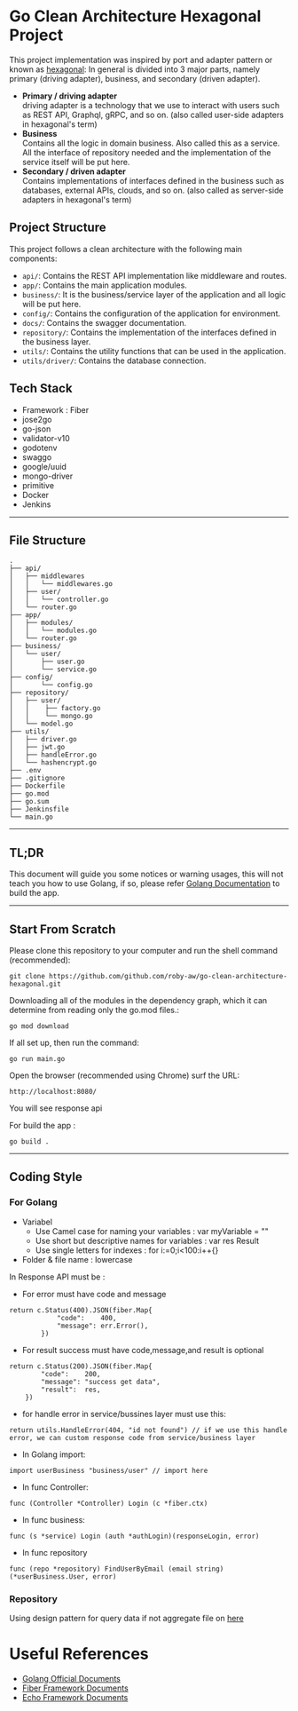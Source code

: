 # Go Clean Architecture Hexagonal Project

This project implementation was inspired by port and adapter pattern or known as [hexagonal](https://content.octo.com/en/hexagonal-architecture-three-principles-and-an-implementation-example):
In general is divided into 3 major parts, namely primary (driving adapter), business, and secondary (driven adapter).
- **Primary / driving adapter**<br/>driving adapter is a technology that we use to interact with users such as REST API, Graphql, gRPC, and so on. (also called user-side adapters in hexagonal's term)
- **Business**<br/>Contains all the logic in domain business. Also called this as a service. All the interface of repository needed and the implementation of the service itself will be put here.
- **Secondary / driven adapter**<br/>Contains implementations of interfaces defined in the business such as databases, external APIs, clouds, and so on. (also called as server-side adapters in hexagonal's term)

## Project Structure

This project follows a clean architecture with the following main components:
- `api/`: Contains the REST API implementation like middleware and routes.
- `app/`: Contains the main application modules.
- `business/`: It is the business/service layer of the application and all logic will be put here.
- `config/`: Contains the configuration of the application for environment.
- `docs/`: Contains the swagger documentation.
- `repository/`: Contains the implementation of the interfaces defined in the business layer.
- `utils/`: Contains the utility functions that can be used in the application.
- `utils/driver/`: Contains the database connection.

## Tech Stack
- Framework : Fiber
- jose2go 
- go-json
- validator-v10
- godotenv
- swaggo
- google/uuid
- mongo-driver
- primitive
- Docker
- Jenkins

---
## File Structure
```
.               
├── api/
│   ├── middlewares           
│   │   └── middlewares.go   
│   ├── user/                
│   │   └── controller.go     
│   └── router.go             
├── app/                     
│   ├── modules/             
│   │   └── modules.go        
│   └── router.go 
├── business/
│   └── user/                
│       ├── user.go          
│       └── service.go        
├── config/                  
│       └── config.go         
├── repository/
│   ├── user/                
│   │    ├── factory.go      
│   │    └── mongo.go         
│   └── model.go 
├── utils/                   
│   ├── driver.go            
│   ├── jwt.go               
│   ├── handleError.go     
│   └── hashencrypt.go       
├── .env                     
├── .gitignore               
├── Dockerfile               
├── go.mod                   
├── go.sum                   
├── Jenkinsfile              
└── main.go                  
```
---
## TL;DR
This document will guide you some notices or warning usages, this will not teach you how to use Golang, if so, please refer [Golang Documentation](https://go.dev/doc/tutorial/getting-started) to build the app.

---
## Start From Scratch
Please clone this repository to your computer and run the shell command (recommended):
```
git clone https://github.com/github.com/roby-aw/go-clean-architecture-hexagonal.git
```
Downloading all of the modules in the dependency graph, which it can determine from reading only the go.mod files.:
```
go mod download
```
If all set up, then run the command:
```
go run main.go
```
Open the browser (recommended using Chrome) surf the URL:
```
http://localhost:8080/
```
You will see response api

For build the app :
```
go build .
```

---
## Coding Style
### For Golang
- Variabel
    - Use Camel case for naming your variables : var myVariable = ""
    - Use short but descriptive names for variables : var res Result
    - Use single letters for indexes : for i:=0;i<100:i++{} 
- Folder & file name : lowercase

In Response API must be :
- For error must have code and message
```
return c.Status(400).JSON(fiber.Map{
			"code":    400,
			"message": err.Error(),
		})
```
- For result success must have code,message,and result is optional
```
return c.Status(200).JSON(fiber.Map{
		"code":    200,
		"message": "success get data",
		"result":  res,
	})
```
- for handle error in service/bussines layer must use this:
```
return utils.HandleError(404, "id not found") // if we use this handle error, we can custom response code from service/business layer
```
- In Golang import:
```golang
import userBusiness "business/user" // import here
```
- In func Controller:
```golang
func (Controller *Controller) Login (c *fiber.ctx)
```
- In func business:
```golang
func (s *service) Login (auth *authLogin)(responseLogin, error)
```
- In func repository
```golang
func (repo *repository) FindUserByEmail (email string)(*userBusiness.User, error)
```
### Repository
Using design pattern for query data if not aggregate file on [here](./repository/model.go)
# Useful References
- [Golang Official Documents](https://go.dev/doc/)
- [Fiber Framework Documents](https://docs.gofiber.io/)
- [Echo Framework Documents](https://echo.labstack.com/guide/)